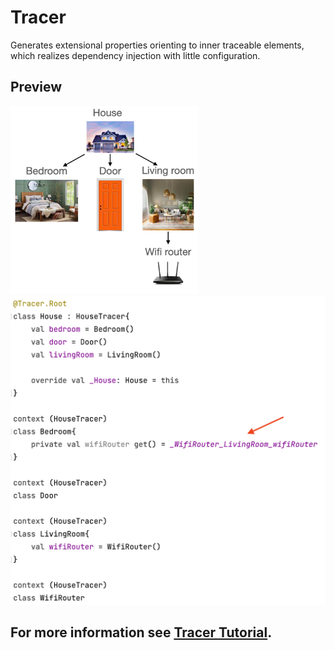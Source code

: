 # Tracer
Generates extensional properties orienting to inner traceable elements, which realizes dependency injection with little configuration.

## Preview
<img src="singleBedroomHouse.png" width=300></img>  
<img src=preview.png width=600></img>

## For more information see [Tracer Tutorial](https://apollokwok.github.io/TracerTutorial/docs/setup).